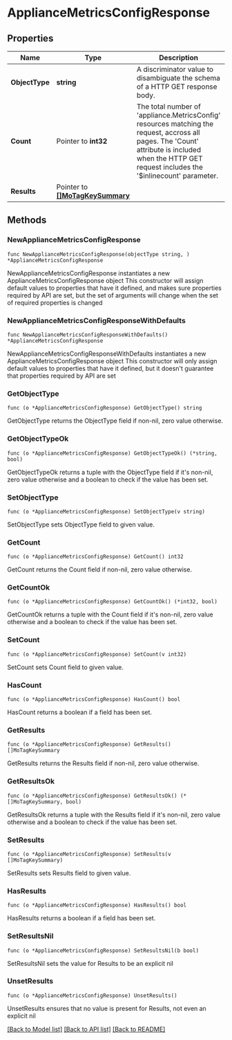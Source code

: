 # ApplianceMetricsConfigResponse

## Properties

Name | Type | Description | Notes
------------ | ------------- | ------------- | -------------
**ObjectType** | **string** | A discriminator value to disambiguate the schema of a HTTP GET response body. | 
**Count** | Pointer to **int32** | The total number of &#39;appliance.MetricsConfig&#39; resources matching the request, accross all pages. The &#39;Count&#39; attribute is included when the HTTP GET request includes the &#39;$inlinecount&#39; parameter. | [optional] 
**Results** | Pointer to [**[]MoTagKeySummary**](MoTagKeySummary.md) |  | [optional] 

## Methods

### NewApplianceMetricsConfigResponse

`func NewApplianceMetricsConfigResponse(objectType string, ) *ApplianceMetricsConfigResponse`

NewApplianceMetricsConfigResponse instantiates a new ApplianceMetricsConfigResponse object
This constructor will assign default values to properties that have it defined,
and makes sure properties required by API are set, but the set of arguments
will change when the set of required properties is changed

### NewApplianceMetricsConfigResponseWithDefaults

`func NewApplianceMetricsConfigResponseWithDefaults() *ApplianceMetricsConfigResponse`

NewApplianceMetricsConfigResponseWithDefaults instantiates a new ApplianceMetricsConfigResponse object
This constructor will only assign default values to properties that have it defined,
but it doesn't guarantee that properties required by API are set

### GetObjectType

`func (o *ApplianceMetricsConfigResponse) GetObjectType() string`

GetObjectType returns the ObjectType field if non-nil, zero value otherwise.

### GetObjectTypeOk

`func (o *ApplianceMetricsConfigResponse) GetObjectTypeOk() (*string, bool)`

GetObjectTypeOk returns a tuple with the ObjectType field if it's non-nil, zero value otherwise
and a boolean to check if the value has been set.

### SetObjectType

`func (o *ApplianceMetricsConfigResponse) SetObjectType(v string)`

SetObjectType sets ObjectType field to given value.


### GetCount

`func (o *ApplianceMetricsConfigResponse) GetCount() int32`

GetCount returns the Count field if non-nil, zero value otherwise.

### GetCountOk

`func (o *ApplianceMetricsConfigResponse) GetCountOk() (*int32, bool)`

GetCountOk returns a tuple with the Count field if it's non-nil, zero value otherwise
and a boolean to check if the value has been set.

### SetCount

`func (o *ApplianceMetricsConfigResponse) SetCount(v int32)`

SetCount sets Count field to given value.

### HasCount

`func (o *ApplianceMetricsConfigResponse) HasCount() bool`

HasCount returns a boolean if a field has been set.

### GetResults

`func (o *ApplianceMetricsConfigResponse) GetResults() []MoTagKeySummary`

GetResults returns the Results field if non-nil, zero value otherwise.

### GetResultsOk

`func (o *ApplianceMetricsConfigResponse) GetResultsOk() (*[]MoTagKeySummary, bool)`

GetResultsOk returns a tuple with the Results field if it's non-nil, zero value otherwise
and a boolean to check if the value has been set.

### SetResults

`func (o *ApplianceMetricsConfigResponse) SetResults(v []MoTagKeySummary)`

SetResults sets Results field to given value.

### HasResults

`func (o *ApplianceMetricsConfigResponse) HasResults() bool`

HasResults returns a boolean if a field has been set.

### SetResultsNil

`func (o *ApplianceMetricsConfigResponse) SetResultsNil(b bool)`

 SetResultsNil sets the value for Results to be an explicit nil

### UnsetResults
`func (o *ApplianceMetricsConfigResponse) UnsetResults()`

UnsetResults ensures that no value is present for Results, not even an explicit nil

[[Back to Model list]](../README.md#documentation-for-models) [[Back to API list]](../README.md#documentation-for-api-endpoints) [[Back to README]](../README.md)


